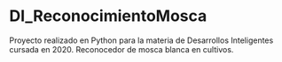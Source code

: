 # DI_ReconocimientoMosca
Proyecto realizado en Python para la materia de Desarrollos Inteligentes cursada en 2020. Reconocedor de mosca blanca en cultivos.
